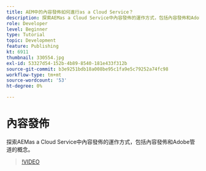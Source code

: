 ```yaml
---
title: AEM中的內容發佈如何進行as a Cloud Service？
description: 探索AEMas a Cloud Service中內容發佈的運作方式，包括內容發佈和Adobe管道的概念。
role: Developer
level: Beginner
type: Tutorial
topic: Development
feature: Publishing
kt: 6911
thumbnail: 330554.jpg
exl-id: 53327d54-152b-4b89-8540-181e433f312b
source-git-commit: b3e9251bdb18a008be95c1fa9e5c79252a74fc98
workflow-type: tm+mt
source-wordcount: '53'
ht-degree: 0%

---
```


# 內容發佈

探索AEMas a Cloud Service中內容發佈的運作方式，包括內容發佈和Adobe管道的概念。

>[!VIDEO](https://video.tv.adobe.com/v/330554?quality=12&learn=on)
